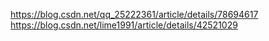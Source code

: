 https://blog.csdn.net/qq_25222361/article/details/78694617
https://blog.csdn.net/lime1991/article/details/42521029